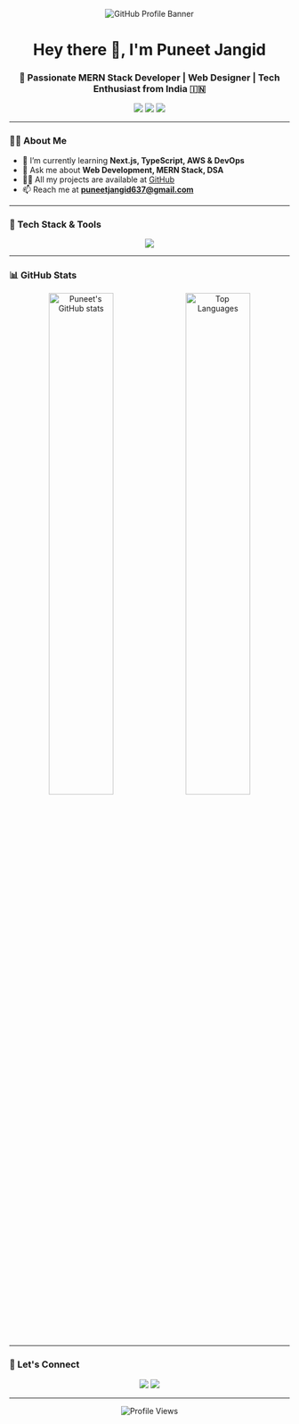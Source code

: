 <!-- Banner -->
<p align="center">
  <img src="https://git-profile-readme-banner.vercel.app/api/python?username=Jangidp0903&txt=Full%20Stack%20Developer&bg=darkblue&fill=white" alt="GitHub Profile Banner" />
</p>


<h1 align="center">Hey there 👋, I'm Puneet Jangid</h1>
<h3 align="center">🚀 Passionate MERN Stack Developer | Web Designer | Tech Enthusiast from India 🇮🇳</h3>

<p align="center">
  <a href="mailto:puneetjangid637@gmail.com"><img src="https://img.shields.io/badge/Email-D14836?style=for-the-badge&logo=gmail&logoColor=white"/></a>
  <a href="https://www.linkedin.com/in/puneet-jangid-133286288" target="_blank"><img src="https://img.shields.io/badge/LinkedIn-0A66C2?style=for-the-badge&logo=linkedin&logoColor=white"/></a>
  <a href="https://puneet-jangid.vercel.app" target="_blank"><img src="https://img.shields.io/badge/Portfolio-000?style=for-the-badge&logo=vercel&logoColor=white"/></a>
</p>

---

### 🧑‍💻 About Me

- 🌱 I’m currently learning **Next.js, TypeScript, AWS & DevOps**
- 💬 Ask me about **Web Development, MERN Stack, DSA**
- 👨‍💻 All my projects are available at [GitHub](https://github.com/Jangidp0903?tab=repositories)
- 📫 Reach me at **puneetjangid637@gmail.com**

---

### 🚀 Tech Stack & Tools

<p align="center">
  <img src="https://skillicons.dev/icons?i=html,css,js,react,nextjs,nodejs,express,mongodb,mysql,tailwind,redux,git,github,cpp,c,python,firebase,vscode,photoshop&perline=9" />
</p>

---

### 📊 GitHub Stats

<p align="center">
  <img src="https://github-readme-stats.vercel.app/api?username=Jangidp0903&show_icons=true&theme=react&locale=en" alt="Puneet's GitHub stats" width="48%" />
  <img src="https://github-readme-stats.vercel.app/api/top-langs/?username=Jangidp0903&layout=compact&theme=react" alt="Top Languages" width="48%" />
</p>

---

### 🔗 Let's Connect

<p align="center">
  <a href="https://www.linkedin.com/in/puneet-jangid-133286288"><img src="https://img.shields.io/badge/-Puneet%20Jangid-blue?style=flat-square&logo=Linkedin&logoColor=white"/></a>
  <a href="https://www.instagram.com/jangidp09"><img src="https://img.shields.io/badge/-@jangidp09-E4405F?style=flat-square&logo=Instagram&logoColor=white"/></a>
</p>

---

<p align="center">
  <img src="https://komarev.com/ghpvc/?username=Jangidp0903&label=Profile%20views&color=0e75b6&style=flat" alt="Profile Views" />
</p>

